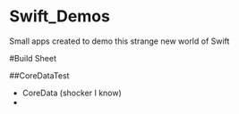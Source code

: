 Swift_Demos
===========

Small apps created to demo this strange new world of Swift

#Build Sheet

##CoreDataTest
* CoreData (shocker I know)
* 
